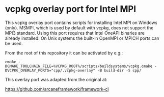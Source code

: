# vcpkg overlay port for Intel MPI

This vcpkg overlay port contains scripts for installing Intel MPI on Windows
(only). MSMPI, which is used by default with vcpkg, does not support the MPI3
standard. Using this port requires that Intel OneAPI binaries are already
installed. On Unix systems the built-in OpenMPI or MPICH ports can be used.

From the root of this repository it can be activated by e.g.:

    cmake -DCMAKE_TOOLCHAIN_FILE=%VCPKG_ROOT%/scripts/buildsystems/vcpkg.cmake -DVCPKG_OVERLAY_PORTS="cpp/.vcpkg-overlay" -B build-dir -S cpp/

This overlay port was adapted from the original at:

https://github.com/arcaneframework/framework-ci
